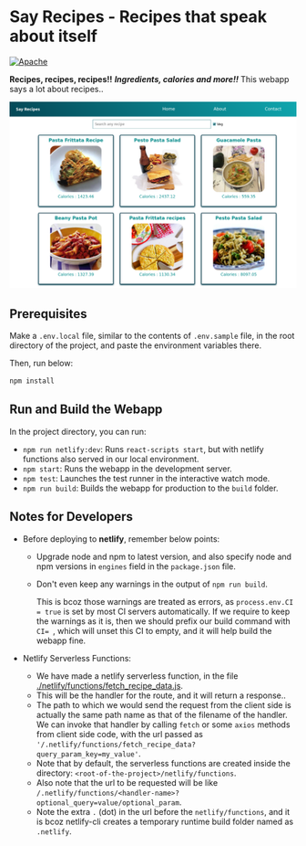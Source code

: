 # Say Recipes - Recipes that speak about itself

[![Apache](https://img.shields.io/badge/license-Apache-white.svg?style=for-the-badge&color=%239c833e)](./LICENSE.md)

**Recipes, recipes, recipes!!** **_Ingredients, calories and more!!_** This webapp says a lot about recipes..

![SayRecipes Home Page Screenshot](./project-images/sayrecipes_home_page_screenshot.png)

## Prerequisites

Make a `.env.local` file, similar to the contents of `.env.sample` file, in the root directory of the project, and paste the environment variables there.

Then, run below:

```sh
npm install
```

## Run and Build the Webapp

In the project directory, you can run:

- `npm run netlify:dev`: Runs `react-scripts start`, but with netlify functions also served in our local environment.
- `npm start`: Runs the webapp in the development server.
- `npm test`: Launches the test runner in the interactive watch mode.
- `npm run build`: Builds the webapp for production to the `build` folder.

## Notes for Developers

- Before deploying to **netlify**, remember below points:

  - Upgrade node and npm to latest version, and also specify node and npm versions in `engines` field in the `package.json` file.
  - Don't even keep any warnings in the output of `npm run build`.

    This is bcoz those warnings are treated as errors, as `process.env.CI = true` is set by most CI servers automatically. If we require to keep the warnings as it is, then we should prefix our build command with `CI= `, which will unset this CI to empty, and it will help build the webapp fine.

- Netlify Serverless Functions:

  - We have made a netlify serverless function, in the file [./netlify/functions/fetch_recipe_data.js](./netlify/functions/fetch_recipe_data.js).
  - This will be the handler for the route, and it will return a response..
  - The path to which we would send the request from the client side is actually the same path name as that of the filename of the handler. We can invoke that handler by calling `fetch` or some `axios` methods from client side code, with the url passed as `'/.netlify/functions/fetch_recipe_data?query_param_key=my_value'`.
  - Note that by default, the serverless functions are created inside the directory: `<root-of-the-project>/netlify/functions`.
  - Also note that the url to be requested will be like `/.netlify/functions/<handler-name>?optional_query=value/optional_param`.
  - Note the extra `.` (dot) in the url before the `netlify/functions`, and it is bcoz netlify-cli creates a temporary runtime build folder named as `.netlify`.
